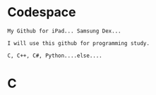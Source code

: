 # Codespace
```
My Github for iPad... Samsung Dex...

I will use this github for programming study.

C, C++, C#, Python....else....
```

# C
